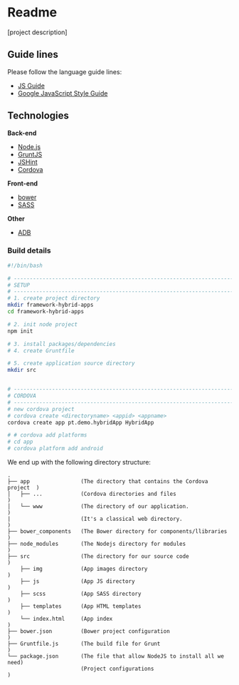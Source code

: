 # Readme
[project description]

## Guide lines
Please follow the language guide lines:
- [JS Guide](https://google.github.io/styleguide/jsguide.html)
- [Google JavaScript Style Guide](https://google.github.io/styleguide/javascriptguide.xml)


## Technologies
__Back-end__
- [Node.js](http://nodejs.org)
- [GruntJS](https://gruntjs.com/)
- [JSHint](http://jshint.com/)
- [Cordova](https://cordova.apache.org/)

__Front-end__
- [bower](https://bower.io)
- [SASS](http://sass-lang.com/install)

__Other__
- [ADB](https://developer.android.com/studio/command-line/adb.html)

### Build details
```sh
#!/bin/bash

# ----------------------------------------------------------------------
# SETUP
# ----------------------------------------------------------------------
# 1. create project directory
mkdir framework-hybrid-apps
cd framework-hybrid-apps

# 2. init node project
npm init

# 3. install packages/dependencies
# 4. create Gruntfile

# 5. create application source directory
mkdir src


# ----------------------------------------------------------------------
# CORDOVA
# ----------------------------------------------------------------------
# new cordova project
# cordova create <directoryname> <appid> <appname>
cordova create app pt.demo.hybridApp HybridApp

# # cordova add platforms
# cd app
# cordova platform add android
```

We end up with the following directory structure:
```
.
├── app                (The directory that contains the Cordova project  )
│   ├── ...            (Cordova directories and files                    )
│   └── www            (The directory of our application.                )
|                      (It's a classical web directory.                  )
├── bower_components   (The Bower directory for components/llibraries    )
├── node_modules       (The Nodejs directory for modules                 )
├── src                (The directory for our source code                )
    ├── img            (App images directory                             )
    ├── js             (App JS directory                                 )
    ├── scss           (App SASS directory                               )
    ├── templates      (App HTML templates                               )
    └── index.html     (App index                                        )
├── bower.json         (Bower project configuration                      )
├── Gruntfile.js       (The build file for Grunt                         )
└── package.json       (The file that allow NodeJS to install all we need)
                       (Project configurations                           )
```
